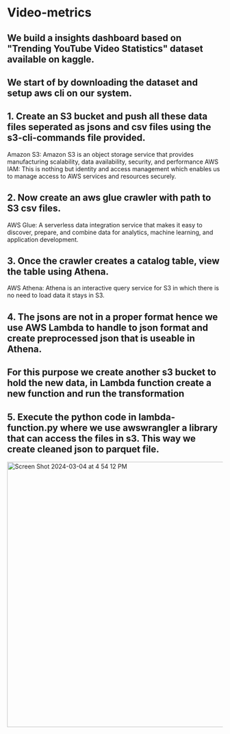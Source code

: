 # Video-metrics
## We build a insights dashboard based on "Trending YouTube Video Statistics" dataset available on kaggle.

## We start of by downloading the dataset and setup aws cli on our system.
## 1. Create an S3 bucket and push all these data files seperated as jsons and csv files using the s3-cli-commands file provided.
Amazon S3: Amazon S3 is an object storage service that provides manufacturing scalability, data availability, security, and performance
AWS IAM: This is nothing but identity and access management which enables us to manage access to AWS services and resources securely.

## 2. Now create an aws glue crawler with path to S3 csv files.
AWS Glue: A serverless data integration service that makes it easy to discover, prepare, and combine data for analytics, machine learning, and application development.

## 3. Once the crawler creates a catalog table, view the table using Athena. 
AWS Athena: Athena is an interactive query service for S3 in which there is no need to load data it stays in S3.

## 4. The jsons are not in a proper format hence we use AWS Lambda to handle to json format and create preprocessed json that is useable in Athena.
## For this purpose we create another s3 bucket to hold the new data, in Lambda function create a new function and run the transformation

## 5. Execute the python code in lambda-function.py where we use awswrangler a library that can access the files in s3. This way we create cleaned json to parquet file.

<img width="620" alt="Screen Shot 2024-03-04 at 4 54 12 PM" src="https://github.com/SadakhyaNarnur/Video-metrics/assets/111921205/03c28645-16a0-44af-a467-c9678eab87f6">

